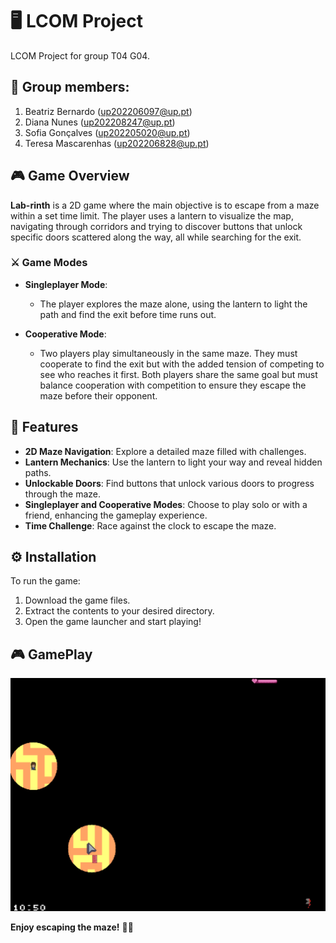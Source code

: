 # 🖥️ LCOM Project

LCOM Project for group T04 G04.

## 👥 Group members:

1. Beatriz Bernardo (up202206097@up.pt)
2. Diana Nunes (up202208247@up.pt)
3. Sofia Gonçalves (up202205020@up.pt)
4. Teresa Mascarenhas (up202206828@up.pt)

## 🎮 Game Overview 

**Lab-rinth** is a 2D game where the main objective is to escape from a maze within a set time limit. The player uses a lantern to visualize the map, navigating through corridors and trying to discover buttons that unlock specific doors scattered along the way, all while searching for the exit. 

### ⚔️ Game Modes

- **Singleplayer Mode**: 
  - The player explores the maze alone, using the lantern to light the path and find the exit before time runs out.

- **Cooperative Mode**: 
  - Two players play simultaneously in the same maze. They must cooperate to find the exit but with the added tension of competing to see who reaches it first. Both players share the same goal but must balance cooperation with competition to ensure they escape the maze before their opponent.

## 🌟 Features

- **2D Maze Navigation**: Explore a detailed maze filled with challenges.
- **Lantern Mechanics**: Use the lantern to light your way and reveal hidden paths.
- **Unlockable Doors**: Find buttons that unlock various doors to progress through the maze.
- **Singleplayer and Cooperative Modes**: Choose to play solo or with a friend, enhancing the gameplay experience.
- **Time Challenge**: Race against the clock to escape the maze.

## ⚙️ Installation

To run the game:

1. Download the game files.
2. Extract the contents to your desired directory.
3. Open the game launcher and start playing!

## 🎮 GamePlay

[![IMAGE ALT TEXT HERE](proj/doc/thumbnail.png)](https://www.youtube.com/watch?v=RCV5oaa0E18?si=S53u7MjcdoHDvqmO)

**Enjoy escaping the maze!** 🌌🔦
